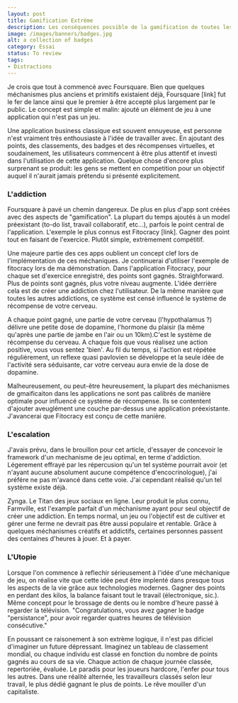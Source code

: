 ```yaml
---
layout: post
title: Gamification Extrème
description: Les conséquences possible de la gamification de toutes les facettes de notre vie est disconcertante
image: /images/banners/badges.jpg
alt: a collection of badges
category: Essai
status: To review
tags:
- Distractions
---
```


Je crois que tout à commencé avec Foursquare. Bien que quelques méchanismes plus anciens et primitifs existaient déjà, Foursquare [link] fut le fer de lance ainsi que le premier à être accepté plus largement par le public.
Le concept est simple et malin: ajouté un élément de jeu à une application qui n'est pas un jeu.

Une application business classique est souvent ennuyeuse, est personne n'est vraiment très enthousiaste à l'idée de travailler avec. En ajoutant des points, des classements, des badges et des récompenses virtuelles, et soudainement, les utilisateurs commencent à être plus attentif et investi dans l'utilisation de cette application.
Quelque chose d'encore plus surprenant se produit: les gens se mettent en competition pour un objectif auquel il n'aurait jamais prétendu si présenté explicitement.

### L'addiction

Foursquare à pavé un chemin dangereux. De plus en plus d'app sont créées avec des aspects de "gamification". La plupart du temps ajoutés à un model préexistant (to-do list, travail collaboratif, etc...), parfois le point central de l'application. 
L'exemple le plus connus est Fitocracy [link]. Gagner des point tout en faisant de l'exercice. Plutôt simple, extrèmement compétitif.

Une majeure partie des ces apps oublient un concept clef lors de l'implémentation de ces méchaniques. Je continuerai d'utiliser l'exemple de fitocracy lors de ma démonstration.
Dans l'application Fitocracy, pour chaque set d'exercice enregistré, des points sont gagnés. Straighforward. Plus de points sont gagnés, plus votre niveau augmente. L'idée derrière cela est de créer une addiction chez l'utilisateur. De la même manière que toutes les autres addictions, ce système est censé influencé le système de récompense de votre cerveau.

A chaque point gagné, une partie de votre cerveau (l'hypothalamus ?) délivre une petite dose de dopamine, l'hormone du plaisir (la même qu'après une partie de jambe en l'air ou un 10km).C'est le système de récompense du cerveau. A chaque fois que vous réalisez une action positive, vous vous sentez 'bien'. Au fil du temps, si l'action est répétée régulièrement, un reflexe quasi pavlovien se développe et la seule idée de l'activité sera séduisante, car votre cerveau aura envie de la dose de dopamine.

Malheureusement, ou peut-être heureusement, la plupart des méchanismes de gmaificaiton dans les applications ne sont pas calibrés de manière optimale pour influencé ce système de récompense. Ils se contentent d'ajouter aveuglément une couche par-dessus une application préexistante. J'avancerai que Fitocracy est conçu de cette manière.


### L'escalation

J'avais prévu, dans le brouillon pour cet article, d'essayer de concevoir le framework d'un mechanisme de jeu optimal, en terme d'addiction. Légerement effrayé par les répercusion qu'un tel système pourrait avoir (et n'ayant aucune absolument aucune compétence d'encocrinologue), j'ai préfére ne pas m'avancé dans cette voie. J'ai cependant réalisé qu'un tel système existe déjà.

Zynga. Le Titan des jeux sociaux en ligne. Leur produit le plus connu, Farmville, est l'example parfait d'un méchanisme ayant pour seul objectif de créer une addiction. En temps normal, un jeu ou l'objectif est de cultiver et gérer une ferme ne devrait pas être aussi populaire et rentable.
Grâce à quelques méchanismes créatifs et addictifs, certaines personnes passent des centaines d'heures à jouer. Et à payer.

### L'Utopie

Lorsque l'on commence à reflechir sérieusement à l'idée d'une méchanique de jeu, on réalise vite que cette idée peut être implenté dans presque tous les aspects de la vie grâce aux technologies modernes. Gagner des points en perdant des kilos, la balance faisant tout le travail (électronique, sic.). Même concept pour le brossage de dents ou le nombre d'heure passé à regarder la télévision. "Congratulations, vous avez gagner le badge "persistance", pour avoir regarder quatres heures de télévision consécutive."

En poussant ce raisonement à son extrème logique, il n'est pas dificiel d'imaginer un future dépressant. Imaginez un tableau de classement mondial, ou chaque individu est classé en fonction du nombre de points gagnés au cours de sa vie. Chaque action de chaque journée classée, repertoriée, évaluée. Le paradis pour les joueurs hardcore, l'enfer pour tous les autres.
Dans une réalité alternée, les travailleurs classés selon leur travail, le plus dédié gagnant le plus de points. Le rêve mouiller d'un capitaliste.
